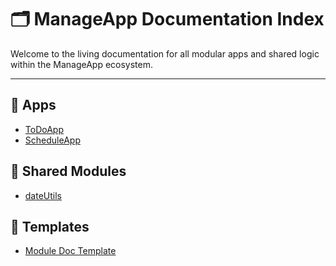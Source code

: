 # 🗂️ ManageApp Documentation Index

Welcome to the living documentation for all modular apps and shared logic within the ManageApp ecosystem.

---

## 📱 Apps

- [ToDoApp](./ToDoApp.md)
- [ScheduleApp](./ScheduleApp.md)

## 🧩 Shared Modules

- [dateUtils](./shared/dateUtils.md)

## 🔁 Templates

- [Module Doc Template](./templates/ModuleDocTemplate.md)
